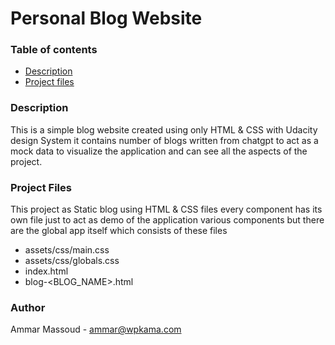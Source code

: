 # Personal Blog Website

### Table of contents

* [Description](#Description)
* [Project files](#Project_Files)

### Description
This is a simple blog website created using only HTML & CSS with Udacity design System it contains number of blogs written from chatgpt to act as a mock data to visualize the application and can see all the aspects of the project.

### Project Files
This project as Static blog using HTML & CSS files
every component has its own file just to act as demo of the application various components
but there are the global app itself which consists of these files

- assets/css/main.css
- assets/css/globals.css
- index.html
- blog-<BLOG_NAME>.html

### Author
Ammar Massoud - ammar@wpkama.com
